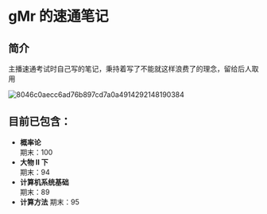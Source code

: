 # gMr 的速通笔记

## 简介

主播速通考试时自己写的笔记，秉持着写了不能就这样浪费了的理念，留给后人取用

![8046c0aecc6ad76b897cd7a0a4914292148190384](https://github.com/user-attachments/assets/d8d79fbb-11e9-45b0-af31-bf89612248a7)

## 目前已包含：

- **概率论**  
  期末：100
- **大物 II 下**  
  期末：94
- **计算机系统基础**  
  期末：89
- **计算方法**
  期末：95
